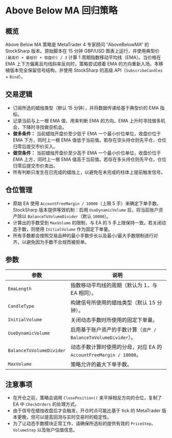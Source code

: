 # Above Below MA 回归策略

## 概览
Above Below MA 策略是 MetaTrader 4 专家顾问 “AboveBelowMA” 的 StockSharp 版本。原始脚本在 15 分钟 GBP/USD 图表上运行，并使用典型价 `(最高价 + 最低价 + 收盘价) / 3` 计算 1 周期指数移动平均线（EMA）。当价格在 EMA 上下方偏离且均线斜率反向时，策略尝试顺着 EMA 的方向重新入场。本移植版本完全保留信号结构，并使用 StockSharp 的高级 API（`SubscribeCandles` + `Bind`）。

## 交易逻辑
- 订阅所选的蜡烛类型（默认 15 分钟），并将数据传递给基于典型价的 EMA 指标。
- 记录当前与上一根 EMA 值，用来判断 EMA 的方向。EMA 上升时寻找做多机会，下降时寻找做空机会。
- **做多条件：** 当前蜡烛开盘价至少低于 EMA 一个最小价位单位，收盘价位于 EMA 下方，同时上一根 EMA 值低于当前值。若存在空头持仓则先平仓，仓位归零后提交市价买入。
- **做空条件：** 当前蜡烛开盘价至少高于 EMA 一个最小价位单位，收盘价位于 EMA 上方，同时上一根 EMA 值高于当前值。若存在多头持仓则先平仓，仓位归零后提交市价卖出。
- 所有判断只发生在已完成的蜡烛上，以避免在未完成的柱体上提前触发信号。

## 仓位管理
- 原始 EA 使用 `AccountFreeMargin / 10000`（上限 5 手）来确定下单手数。StockSharp 版本提供等效机制：启用 `UseDynamicVolume` 后，将当前账户资产除以 `BalanceToVolumeDivider`（默认 `10000`）。
- 计算出的手数受到 `MaxVolume` 的限制，与 EA 的 5 手上限保持一致。若关闭动态手数，则使用 `InitialVolume` 作为固定下单量。
- 所有手数都会按照交易品种的最小手数步长以及最小/最大手数限制进行对齐，以避免因为手数不合规而被拒单。

## 参数
| 参数 | 说明 |
|------|------|
| `EmaLength` | 指数移动平均线的周期（默认为 1，与 EA 相同）。 |
| `CandleType` | 构建信号所使用的蜡烛类型（默认 15 分钟）。 |
| `InitialVolume` | 关闭动态手数时所使用的固定下单量。 |
| `UseDynamicVolume` | 启用基于账户资产的手数计算（`资产 / BalanceToVolumeDivider`）。 |
| `BalanceToVolumeDivider` | 动态手数计算时使用的分母，对应 EA 的 `AccountFreeMargin / 10000`。 |
| `MaxVolume` | 策略允许的最大下单手数。 |

## 注意事项
- 在开仓之前，策略会调用 `ClosePosition()` 来平掉相反方向的仓位，复制了 EA 中 `CheckOrders` 的处理方式。
- 由于信号在蜡烛收盘后才会触发，开仓时点可能比基于 tick 的 MetaTrader 版本更晚，但可以提高回测与实时交易时的稳定性。
- 为了让动态手数模块正常工作，请确保所选标的提供有效的 `PriceStep`、`VolumeStep` 以及账户估值信息。
